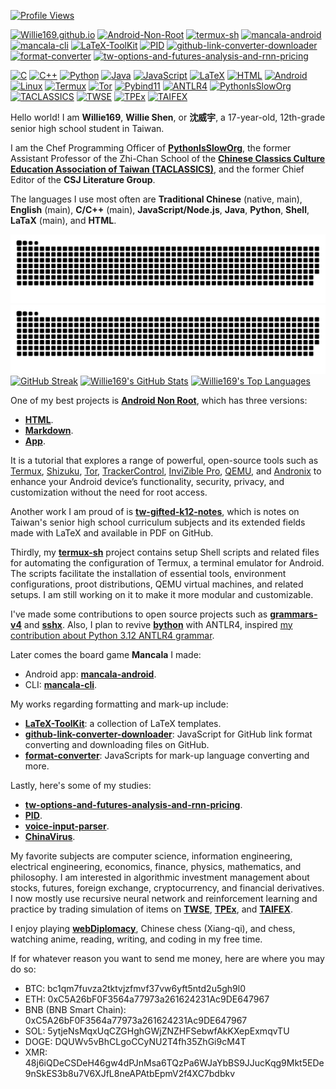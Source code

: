 [![Profile Views](https://komarev.com/ghpvc/?username=Willie169&color=brightgreen&label=Profile+Views&abbreviated=true)](https://github.com/Willie169)

[![Willie169.github.io](https://img.shields.io/badge/Willie169.github.io-654520)](https://Willie169.github.io)
[![Android-Non-Root](https://img.shields.io/badge/Android--Non--Root-007acc)](https://Willie169.github.io/Android-Non-Root)
[![termux-sh](https://img.shields.io/badge/termux--sh-000000)](https://github.com/Willie169/termux-sh)
[![mancala-android](https://img.shields.io/badge/mancala--android-fafa0a)](https://f-droid.org/packages/com.willie.mancala)
[![mancala-cli](https://img.shields.io/badge/mancala--cli-00599c)](https://github.com/Willie169/mancala-cli)
[![LaTeX-ToolKit](https://img.shields.io/badge/LaTeX--ToolKit-008080)](https://github.com/Willie169/LaTeX-ToolKit)
[![PID](https://img.shields.io/badge/PID-00599c)](https://github.com/Willie169/PID)
[![github-link-converter-downloader](https://img.shields.io/badge/github--link--converter--downloader-0d1218)](https://github.com/Willie169/github-link-converter-downloader)
[![format-converter](https://img.shields.io/badge/format--converter-008080)](https://github.com/Willie169/format-converter)
[![tw-options-and-futures-analysis-and-rnn-pricing](https://img.shields.io/badge/tw--options--and--futures--analysis--and--rnn--pricing-b68946)](https://github.com/Willie169/tw-options-and-futures-analysis-and-rnn-pricing)

[![C](https://img.shields.io/badge/C-00599c)](https://www.iso.org/standard/82075.html)
[![C++](https://img.shields.io/badge/C++-00599c)](https://isocpp.org)
[![Python](https://img.shields.io/badge/Python-3776ab)](https://www.python.org)
[![Java](https://img.shields.io/badge/Java-f48c04)](https://www.java.com)
[![JavaScript](https://img.shields.io/badge/JavaScript-f3db4c)](https://ecma-international.org/publications-and-standards/standards/ecma-262/)
[![LaTeX](https://img.shields.io/badge/LaTeX-008080)](https://www.latex-project.org)
[![HTML](https://img.shields.io/badge/HTML-e54d26)](https://html.spec.whatwg.org)
[![Android](https://img.shields.io/badge/Android-3ddc84)](https://www.android.com)
[![Linux](https://img.shields.io/badge/Linux-fcc624)](https://www.kernel.org)
[![Termux](https://img.shields.io/badge/Termux-000000)](https://github.com/termux/termux-app)
[![Tor](https://img.shields.io/badge/Tor-80449c)](https://www.torproject.org)
[![Pybind11](https://img.shields.io/badge/Pybind11-a49b6b)](https://github.com/pybind/pybind11)
[![ANTLR4](https://img.shields.io/badge/ANTLR4-ed312f)](https://github.com/antlr/antlr4)
[![PythonIsSlowOrg](https://img.shields.io/badge/PythonIsSlowOrg-654520)](https://github.com/PythonIsSlowOrg)
[![TACLASSICS](https://img.shields.io/badge/TACLASSICS-161719)](https://taclassics.org.tw)
[![TWSE](https://img.shields.io/badge/TWSE-1562a7)](https://www.twse.com.tw)
[![TPEx](https://img.shields.io/badge/TPEx-b68946)](https://www.tpex.org.tw)
[![TAIFEX](https://img.shields.io/badge/TAIFEX-02499b)](https://www.taifex.com.tw)

Hello world! I am **Willie169**, **Willie Shen**, or **沈威宇**, a 17-year-old, 12th-grade senior high school student in Taiwan.

I am the Chef Programming Officer of [**PythonIsSlowOrg**](https://github.com/PythonIsSlowOrg), the former Assistant Professor of the Zhi-Chan School of the [**Chinese Classics Culture Education Association of Taiwan (TACLASSICS)**](https://taclassics.org.tw), and the former Chief Editor of the **CSJ Literature Group**.

The languages I use most often are **Traditional Chinese** (native, main), **English** (main), **C/C++** (main), **JavaScript/Node.js**, **Java**, **Python**, **Shell**, **LaTaX** (main), and **HTML**.

![github contribution grid snake animation](https://raw.githubusercontent.com/Willie169/Willie169/output/github-contribution-grid-snake-dark.svg#gh-light-mode-only)
![github contribution grid snake animation](https://raw.githubusercontent.com/Willie169/Willie169/output/github-contribution-grid-snake.svg#gh-dark-mode-only)
[![GitHub Streak](https://streak-stats.demolab.com/?user=Willie169)](https://github.com/DenverCoder1/github-readme-streak-stats)
<a href="https://github.com/anuraghazra/github-readme-stats"><img src="https://github-readme-stats.vercel.app/api?username=Willie169&show=reviews,discussions_started,discussions_answered,prs_merged,prs_merged_percentage&show_icons=true" alt="Willie169's GitHub Stats" style=" height: 200;"></a>
<a href="https://github.com/anuraghazra/github-readme-stats"><img src="https://github-readme-stats.vercel.app/api/top-langs/?username=Willie169&langs_count=10&layout=compact&size_weight=0.5&count_weight=0.5&exclude_repo=LICENSES" alt="Willie169's Top Languages" style="width: 100%; height: 200;"></a>

One of my best projects is [**Android Non Root**](https://github.com/Willie169/Android-Non-Root), which has three versions: 

* [**HTML**](https://willie169.github.io/Android-Non-Root).
* [**Markdown**](https://github.com/Willie169/Android-Non-Root).
* [**App**](https://github.com/Willie169/Android-Non-Root-App).

It is a tutorial that explores a range of powerful, open-source tools such as [Termux](https://github.com/termux/termux-app), [Shizuku](https://github.com/RikkaApps/Shizuku), [Tor](https://www.torproject.org), [TrackerControl](https://github.com/TrackerControl/tracker-control-android), [InviZible Pro](https://github.com/Gedsh/InviZible), [QEMU](https://github.com/qemu/qemu), and [Andronix](https://github.com/AndronixApp/AndronixOrigin) to enhance your Android device’s functionality, security, privacy, and customization without the need for root access.

Another work I am proud of is [**tw-gifted-k12-notes**](https://github.com/Willie169/tw-gifted-k12-notes), which is notes on Taiwan's senior high school curriculum subjects and its extended fields made with LaTeX and available in PDF on GitHub.

Thirdly, my [**termux-sh**](https://github.com/Willie169/termux-sh) project contains setup Shell scripts and related files for automating the configuration of Termux, a terminal emulator for Android. The scripts facilitate the installation of essential tools, environment configurations, proot distributions, QEMU virtual machines, and related setups. I am still working on it to make it more modular and customizable.

I've made some contributions to open source projects such as [**grammars-v4**](https://github.com/antlr/grammars-v4) and [**sshx**](https://github.com/suutaku/sshx). Also, I plan to revive [**bython**](https://github.com/mathialo/bython) with ANTLR4, inspired [my contribution about Python 3.12 ANTLR4 grammar](https://github.com/antlr/grammars-v4/pull/4280).

Later comes the board game **Mancala** I made:

* Android app: [**mancala-android**](https://github.com/Willie169/mancala-android).
* CLI: [**mancala-cli**](https://github.com/Willie169/mancala-cli).

My works regarding formatting and mark-up include:

* [**LaTeX-ToolKit**](https://github.com/Willie169/LaTeX-ToolKit): a collection of LaTeX templates.
* [**github-link-converter-downloader**](https://github.com/Willie169/github-link-converter-downloader): JavaScript for GitHub link format converting and downloading files on GitHub.
* [**format-converter**](https://github.com/Willie169/format-converter): JavaScripts for mark-up language converting and more.

Lastly, here's some of my studies:

* [**tw-options-and-futures-analysis-and-rnn-pricing**](https://github.com/Willie169/tw-options-and-futures-analysis-and-rnn-pricing).
* [**PID**](https://github.com/Willie169/PID).
* [**voice-input-parser**](https://github.com/Willie169/voice-input-parser).
* [**ChinaVirus**](https://github.com/Willie169/ChinaVirus).

My favorite subjects are computer science, information engineering, electrical engineering, economics, finance, physics, mathematics, and philosophy. I am interested in algorithmic investment management about stocks, futures, foreign exchange, cryptocurrency, and financial derivatives. I now mostly use recursive neural network and reinforcement learning and practice by trading simulation of items on [**TWSE**](https://www.twse.com.tw), [**TPEx**](https://www.tpex.org.tw), and [**TAIFEX**](https://www.taifex.com.tw).

I enjoy playing [**webDiplomacy**](https://webdiplomacy.net/userprofile.php?userID=222135), Chinese chess (Xiang-qi), and chess, watching anime, reading, writing, and coding in my free time.

If for whatever reason you want to send me money, here are where you may do so:
- BTC:
  bc1qm7fuvza2tktvjzfmvf37vw6yft5ntd2u5gh9l0
- ETH:
  0xC5A26bF0F3564a77973a261624231Ac9DE647967
- BNB (BNB Smart Chain):
  0xC5A26bF0F3564a77973a261624231Ac9DE647967
- SOL:
  5ytjeNsMqxUqCZGHghGWjZNZHFSebwfAkKXepExmqvTU
- DOGE:
  DQUWv5vBhCLgoCCyNU2T4fh35ZhGi9cM4T
- XMR:
  48j6iQDeCSDeH46gw4dPJnMsa6TQzPa6WJaYbBS9JJucKqg9Mkt5EDe9nSkES3b8u7V6XJfL8neAPAtbEpmV2f4XC7bdbkv
